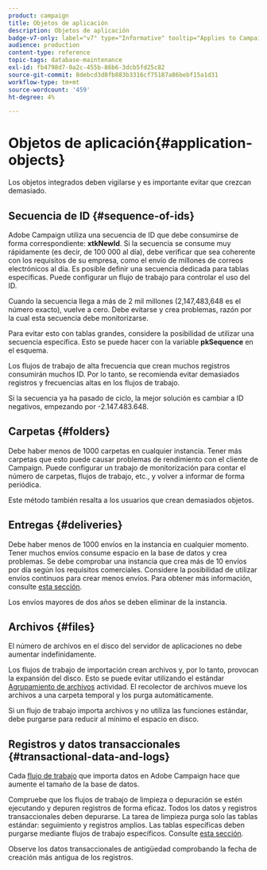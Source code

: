 ```yaml
---
product: campaign
title: Objetos de aplicación
description: Objetos de aplicación
badge-v7-only: label="v7" type="Informative" tooltip="Applies to Campaign Classic v7 only"
audience: production
content-type: reference
topic-tags: database-maintenance
exl-id: fb4798d7-0a2c-455b-86b6-3dcb5fd25c82
source-git-commit: 8debcd3d8fb883b3316cf75187a86bebf15a1d31
workflow-type: tm+mt
source-wordcount: '459'
ht-degree: 4%

---
```


# Objetos de aplicación{#application-objects}



Los objetos integrados deben vigilarse y es importante evitar que crezcan demasiado.

## Secuencia de ID {#sequence-of-ids}

Adobe Campaign utiliza una secuencia de ID que debe consumirse de forma correspondiente: **xtkNewId**. Si la secuencia se consume muy rápidamente (es decir, de 100 000 al día), debe verificar que sea coherente con los requisitos de su empresa, como el envío de millones de correos electrónicos al día. Es posible definir una secuencia dedicada para tablas específicas. Puede configurar un flujo de trabajo para controlar el uso del ID.

Cuando la secuencia llega a más de 2 mil millones (2,147,483,648 es el número exacto), vuelve a cero. Debe evitarse y crea problemas, razón por la cual esta secuencia debe monitorizarse.

Para evitar esto con tablas grandes, considere la posibilidad de utilizar una secuencia específica. Esto se puede hacer con la variable **pkSequence** en el esquema.

Los flujos de trabajo de alta frecuencia que crean muchos registros consumirán muchos ID. Por lo tanto, se recomienda evitar demasiados registros y frecuencias altas en los flujos de trabajo.

Si la secuencia ya ha pasado de ciclo, la mejor solución es cambiar a ID negativos, empezando por -2.147.483.648.

## Carpetas {#folders}

Debe haber menos de 1000 carpetas en cualquier instancia. Tener más carpetas que esto puede causar problemas de rendimiento con el cliente de Campaign. Puede configurar un trabajo de monitorización para contar el número de carpetas, flujos de trabajo, etc., y volver a informar de forma periódica.

Este método también resalta a los usuarios que crean demasiados objetos.

## Entregas {#deliveries}

Debe haber menos de 1000 envíos en la instancia en cualquier momento. Tener muchos envíos consume espacio en la base de datos y crea problemas. Se debe comprobar una instancia que crea más de 10 envíos por día según los requisitos comerciales. Considere la posibilidad de utilizar envíos continuos para crear menos envíos. Para obtener más información, consulte [esta sección](../../workflow/using/continuous-delivery.md).

Los envíos mayores de dos años se deben eliminar de la instancia.

## Archivos {#files}

El número de archivos en el disco del servidor de aplicaciones no debe aumentar indefinidamente.

Los flujos de trabajo de importación crean archivos y, por lo tanto, provocan la expansión del disco. Esto se puede evitar utilizando el estándar [Agrupamiento de archivos](../../workflow/using/file-collector.md) actividad. El recolector de archivos mueve los archivos a una carpeta temporal y los purga automáticamente.

Si un flujo de trabajo importa archivos y no utiliza las funciones estándar, debe purgarse para reducir al mínimo el espacio en disco.

## Registros y datos transaccionales {#transactional-data-and-logs}

Cada [flujo de trabajo](../../workflow/using/data-life-cycle.md#work-table) que importa datos en Adobe Campaign hace que aumente el tamaño de la base de datos.

Compruebe que los flujos de trabajo de limpieza o depuración se estén ejecutando y depuren registros de forma eficaz. Todos los datos y registros transaccionales deben depurarse. La tarea de limpieza purga solo las tablas estándar: seguimiento y registros amplios. Las tablas específicas deben purgarse mediante flujos de trabajo específicos. Consulte [esta sección](../../workflow/using/monitoring-workflow-execution.md#purging-the-logs).

Observe los datos transaccionales de antigüedad comprobando la fecha de creación más antigua de los registros.
